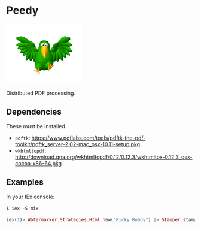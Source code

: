 # Peedy

![](logo/peedy.png)

Distributed PDF processing.

## Dependencies

These must be installed.

- `pdftk`: https://www.pdflabs.com/tools/pdftk-the-pdf-toolkit/pdftk_server-2.02-mac_osx-10.11-setup.pkg
- `wkhtmltopdf`: http://download.gna.org/wkhtmltopdf/0.12/0.12.3/wkhtmltox-0.12.3_osx-cocoa-x86-64.pkg

## Examples

In your IEx console:

```
$ iex -S mix
```

```elixir
iex(1)> Watermarker.Strategies.Html.new("Ricky Bobby") |> Stamper.stamp_with(input_path: "samples/pride_and_prejudice.pdf", ephemeral?: true) 
```
